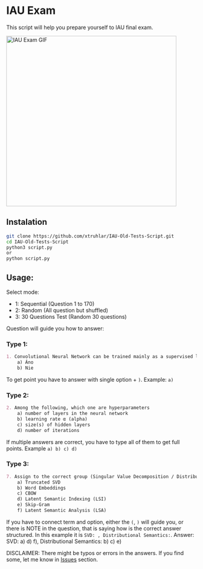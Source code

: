 # IAU Exam
This script will help you prepare yourself to IAU final exam.

<img src="https://github.com/xtruhlar/IAU-Old-Tests-Script/blob/main/Bez%20názvu.gif" width="450" alt="IAU Exam GIF">

## Instalation
```bash
git clone https://github.com/xtruhlar/IAU-Old-Tests-Script.git
cd IAU-Old-Tests-Script
python3 script.py
or
python script.py
```

## Usage:
Select mode:
- 1: Sequential (Question 1 to 170)
- 2: Random (All question but shuffled)
- 3: 30 Questions Test (Random 30 questions)

Question will guide you how to answer:
### Type 1:
```md
1. Convolutional Neural Network can be trained mainly as a supervised learning.
	a) Áno
	b) Nie
```
To get point you have to answer with single option + `)`. Example: `a)`

### Type 2:
```md
2. Among the following, which one are hyperparameters
	a) number of layers in the neural network
	b) learning rate α (alpha)
	c) size(s) of hidden layers
	d) number of iterations
```
If multiple answers are correct, you have to type all of them to get full points. Example `a) b) c) d)`

### Type 3:
```md
7. Assign to the correct group (Singular Value Decomposition / Distributional Semantics): - SVD: , Distributional Semantics:
	a) Truncated SVD
	b) Word Embeddings 
	c) CBOW
	d) Latent Semantic Indexing (LSI)
	e) Skip-Gram
	f) Latent Semantic Analysis (LSA)
```
If you have to connect term and option, either the `(`, `)` will guide you, or there is NOTE in the question, that is saying how is the correct answer structured. In this example it is `SVD: , Distributional Semantics:`. Answer: SVD: a) d) f), Distributional Semantics: b) c) e)

DISCLAIMER: There might be typos or errors in the answers. If you find some, let me know in [Issues](https://github.com/xtruhlar/IAU-Old-Tests-Script/issues) section.
